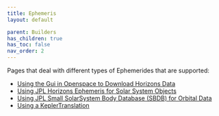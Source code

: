 ```yaml
---
title: Ephemeris
layout: default

parent: Builders
has_children: true
has_toc: false
nav_order: 2
---
```


Pages that deal with different types of Ephemerides that are supported:

- [Using the Gui in Openspace to Download Horizons Data](horizons-gui)
- [Using JPL Horizons Ephemeris for Solar System Objects](horizons-web)
- [Using JPL Small SolarSystem Body Database (SBDB) for Orbital Data](sbdb)
- [Using a KeplerTranslation](kepler)

